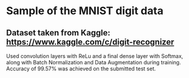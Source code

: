 # Sample of the MNIST digit data
## Dataset taken from Kaggle: https://www.kaggle.com/c/digit-recognizer

Used convolution layers with ReLu and a final dense layer with Softmax, along with Batch Normalization and Data Augmentation during training. Accuracy of 99.57% was achieved on the submitted test set.